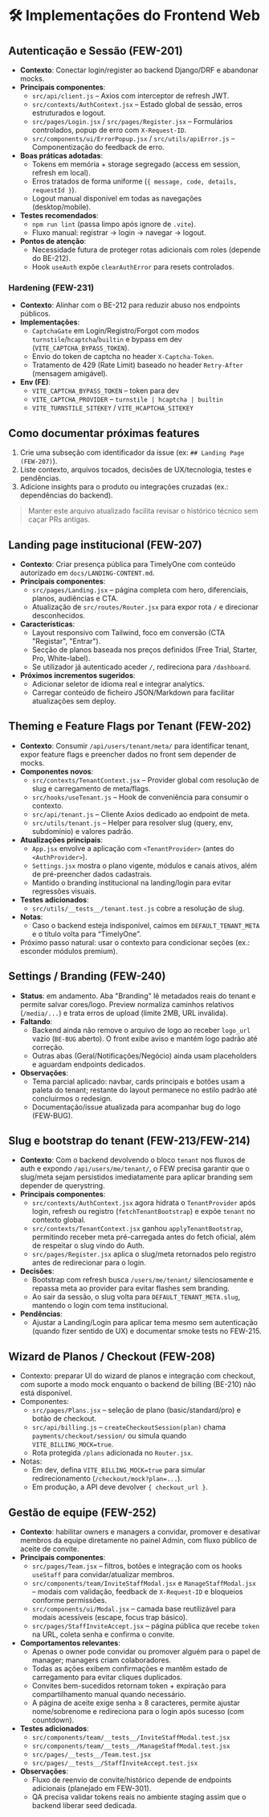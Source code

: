 # 🛠️ Implementações do Frontend Web

## Autenticação e Sessão (FEW-201)

- **Contexto**: Conectar login/register ao backend Django/DRF e abandonar mocks.
- **Principais componentes**:
  - `src/api/client.js` – Axios com interceptor de refresh JWT.
  - `src/contexts/AuthContext.jsx` – Estado global de sessão, erros estruturados e logout.
  - `src/pages/Login.jsx` / `src/pages/Register.jsx` – Formulários controlados, popup de erro com `X-Request-ID`.
  - `src/components/ui/ErrorPopup.jsx` / `src/utils/apiError.js` – Componentização do feedback de erro.
- **Boas práticas adotadas**:
  - Tokens em memória + storage segregado (access em session, refresh em local).
  - Erros tratados de forma uniforme (`{ message, code, details, requestId }`).
  - Logout manual disponível em todas as navegações (desktop/mobile).
- **Testes recomendados**:
  - `npm run lint` (passa limpo após ignore de `.vite`).
  - Fluxo manual: registrar → login → navegar → logout.
- **Pontos de atenção**:
  - Necessidade futura de proteger rotas adicionais com roles (depende do BE-212).
  - Hook `useAuth` expõe `clearAuthError` para resets controlados.

### Hardening (FEW-231)

- **Contexto**: Alinhar com o BE-212 para reduzir abuso nos endpoints públicos.
- **Implementações**:
  - `CaptchaGate` em Login/Registro/Forgot com modos `turnstile`/`hcaptcha`/`builtin` e bypass em dev (`VITE_CAPTCHA_BYPASS_TOKEN`).
  - Envio do token de captcha no header `X-Captcha-Token`.
  - Tratamento de 429 (Rate Limit) baseado no header `Retry-After` (mensagem amigável).
- **Env (FE)**:
  - `VITE_CAPTCHA_BYPASS_TOKEN` – token para dev
  - `VITE_CAPTCHA_PROVIDER` – `turnstile | hcaptcha | builtin`
  - `VITE_TURNSTILE_SITEKEY` / `VITE_HCAPTCHA_SITEKEY`

## Como documentar próximas features

1. Crie uma subseção com identificador da issue (ex: `## Landing Page (FEW-207)`).
2. Liste contexto, arquivos tocados, decisões de UX/tecnologia, testes e pendências.
3. Adicione insights para o produto ou integrações cruzadas (ex.: dependências do backend).

> Manter este arquivo atualizado facilita revisar o histórico técnico sem caçar PRs antigas.

## Landing page institucional (FEW-207)

- **Contexto**: Criar presença pública para TimelyOne com conteúdo autorizado em `docs/LANDING-CONTENT.md`.
- **Principais componentes**:
  - `src/pages/Landing.jsx` – página completa com hero, diferenciais, planos, audiências e CTA.
  - Atualização de `src/routes/Router.jsx` para expor rota `/` e direcionar desconhecidos.
- **Características**:
  - Layout responsivo com Tailwind, foco em conversão (CTA "Registar", "Entrar").
  - Secção de planos baseada nos preços definidos (Free Trial, Starter, Pro, White-label).
  - Se utilizador já autenticado aceder `/`, redireciona para `/dashboard`.
- **Próximos incrementos sugeridos**:
  - Adicionar seletor de idioma real e integrar analytics.
  - Carregar conteúdo de ficheiro JSON/Markdown para facilitar atualizações sem deploy.

## Theming e Feature Flags por Tenant (FEW-202)

- **Contexto**: Consumir `/api/users/tenant/meta/` para identificar tenant, expor feature flags e preencher dados no front sem depender de mocks.
- **Componentes novos**:
  - `src/contexts/TenantContext.jsx` – Provider global com resolução de slug e carregamento de meta/flags.
  - `src/hooks/useTenant.js` – Hook de conveniência para consumir o contexto.
  - `src/api/tenant.js` – Cliente Axios dedicado ao endpoint de meta.
  - `src/utils/tenant.js` – Helper para resolver slug (query, env, subdomínio) e valores padrão.
- **Atualizações principais**:
  - `App.jsx` envolve a aplicação com `<TenantProvider>` (antes do `<AuthProvider>`).
  - `Settings.jsx` mostra o plano vigente, módulos e canais ativos, além de pré-preencher dados cadastrais.
  - Mantido o branding institucional na landing/login para evitar regressões visuais.
- **Testes adicionados**:
  - `src/utils/__tests__/tenant.test.js` cobre a resolução de slug.
- **Notas**:
  - Caso o backend esteja indisponível, caímos em `DEFAULT_TENANT_META` e o título volta para “TimelyOne”.
- Próximo passo natural: usar o contexto para condicionar seções (ex.: esconder módulos premium).

## Settings / Branding (FEW-240)

- **Status**: em andamento. Aba "Branding" lê metadados reais do tenant e permite salvar cores/logo. Preview normaliza caminhos relativos (`/media/...`) e trata erros de upload (limite 2MB, URL inválida).
- **Faltando**:
  - Backend ainda não remove o arquivo de logo ao receber `logo_url` vazio (`BE-BUG` aberto). O front exibe aviso e mantém logo padrão até correção.
  - Outras abas (Geral/Notificações/Negócio) ainda usam placeholders e aguardam endpoints dedicados.
- **Observações**:
  - Tema parcial aplicado: navbar, cards principais e botões usam a paleta do tenant; restante do layout permanece no estilo padrão até concluirmos o redesign.
  - Documentação/issue atualizada para acompanhar bug do logo (FEW-BUG).

## Slug e bootstrap do tenant (FEW-213/FEW-214)

- **Contexto**: Com o backend devolvendo o bloco `tenant` nos fluxos de auth e expondo `/api/users/me/tenant/`, o FEW precisa garantir que o slug/meta sejam persistidos imediatamente para aplicar branding sem depender de querystring.
- **Principais componentes**:
  - `src/contexts/AuthContext.jsx` agora hidrata o `TenantProvider` após login, refresh ou registro (`fetchTenantBootstrap`) e expõe `tenant` no contexto global.
  - `src/contexts/TenantContext.jsx` ganhou `applyTenantBootstrap`, permitindo receber meta pré-carregada antes do fetch oficial, além de respeitar o slug vindo do Auth.
  - `src/pages/Register.jsx` aplica o slug/meta retornados pelo registro antes de redirecionar para o login.
- **Decisões**:
  - Bootstrap com refresh busca `/users/me/tenant/` silenciosamente e repassa meta ao provider para evitar flashes sem branding.
  - Ao sair da sessão, o slug volta para `DEFAULT_TENANT_META.slug`, mantendo o login com tema institucional.
- **Pendências**:
  - Ajustar a Landing/Login para aplicar tema mesmo sem autenticação (quando fizer sentido de UX) e documentar smoke tests no FEW-215.
## Wizard de Planos / Checkout (FEW-208)

- Contexto: preparar UI do wizard de planos e integração com checkout, com suporte a modo mock enquanto o backend de billing (BE-210) não está disponível.
- Componentes:
  - `src/pages/Plans.jsx` – seleção de plano (basic/standard/pro) e botão de checkout.
  - `src/api/billing.js` – `createCheckoutSession(plan)` chama `payments/checkout/session/` ou simula quando `VITE_BILLING_MOCK=true`.
  - Rota protegida `/plans` adicionada no `Router.jsx`.
- Notas:
  - Em dev, defina `VITE_BILLING_MOCK=true` para simular redirecionamento (`/checkout/mock?plan=...`).
  - Em produção, a API deve devolver `{ checkout_url }`.

## Gestão de equipe (FEW-252)

- **Contexto**: habilitar owners e managers a convidar, promover e desativar membros da equipe diretamente no painel Admin, com fluxo público de aceite de convite.
- **Principais componentes**:
  - `src/pages/Team.jsx` – filtros, botões e integração com os hooks `useStaff` para convidar/atualizar membros.
  - `src/components/team/InviteStaffModal.jsx` e `ManageStaffModal.jsx` – modais com validação, feedback de `X-Request-ID` e bloqueios conforme permissões.
  - `src/components/ui/Modal.jsx` – camada base reutilizável para modais acessíveis (escape, focus trap básico).
  - `src/pages/StaffInviteAccept.jsx` – página pública que recebe `token` na URL, coleta senha e confirma o convite.
- **Comportamentos relevantes**:
  - Apenas o owner pode convidar ou promover alguém para o papel de manager; managers criam colaboradores.
  - Todas as ações exibem confirmações e mantêm estado de carregamento para evitar cliques duplicados.
  - Convites bem-sucedidos retornam token + expiração para compartilhamento manual quando necessário.
  - A página de aceite exige senha ≥ 8 caracteres, permite ajustar nome/sobrenome e redireciona para o login após sucesso (com countdown).
- **Testes adicionados**:
  - `src/components/team/__tests__/InviteStaffModal.test.jsx`
  - `src/components/team/__tests__/ManageStaffModal.test.jsx`
  - `src/pages/__tests__/Team.test.jsx`
  - `src/pages/__tests__/StaffInviteAccept.test.jsx`
- **Observações**:
  - Fluxo de reenvio de convite/histórico depende de endpoints adicionais (planejado em FEW-301).
  - QA precisa validar tokens reais no ambiente staging assim que o backend liberar seed dedicada.
